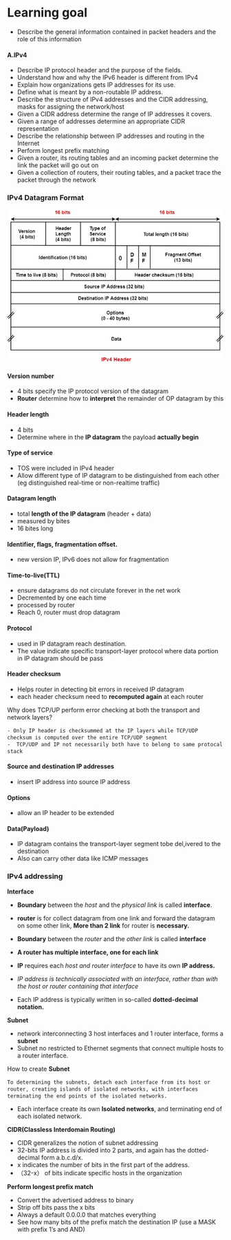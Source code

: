 # Learning goal

- Describe the general information contained in packet headers and the role of this information

#### A.IPv4
- Describe IP protocol header and the purpose of the fields.
- Understand how and why the IPv6 header is different from IPv4
- Explain how organizations gets IP addresses for its use.
- Define what is meant by a non-routable IP address.
- Describe the structure of IPv4 addresses and the CIDR addressing, masks for assigning the network/host
- Given a CIDR address determine the range of IP addresses it covers.
- Given a range of addresses determine an appropriate CIDR representation
- Describe the relationship between IP addresses and routing in the Internet
- Perform longest prefix matching
- Given a router, its routing tables and an incoming packet determine the link the packet will go out on
- Given a collection of routers, their routing tables, and a packet trace the packet through the network

###  IPv4 Datagram Format

![alt](./images/IPv4-Header.png)

#### Version number
- 4 bits specify the IP protocol version of the datagram
- **Router** determine how to **interpret** the remainder of OP datagram by this

#### Header length
- 4 bits
- Determine where in the **IP datagram** the payload **actually begin**

#### Type of service
- TOS were included in IPv4 header
- Allow different type of IP datagram to be distinguished from each other
(eg distinguished real-time or non-realtime traffic)

#### Datagram length
- total **length of the IP datagram** (header + data)
- measured by bites
- 16 bites long

#### Identifier, flags, fragmentation offset.
- new version IP, IPv6 does not allow for fragmentation

#### Time-to-live(TTL)
- ensure datagrams do not circulate forever in the net work
- Decremented by one each time
- processed by router
- Reach 0, router must drop datagram

#### Protocol
- used in IP datagram reach destination.
- The value indicate specific transport-layer protocol where data portion in IP datagram should be pass

#### Header checksum
- Helps router in detecting bit errors in received IP datagram
- each header checksum need to **recomputed again** at each router

Why does TCP/UP perform error checking at both the transport and network layers?

```text
- Only IP header is checksummed at the IP layers while TCP/UDP checksum is computed over the entire TCP/UDP segment
-  TCP/UDP and IP not necessarily both have to belong to same protocal stack
```

#### Source and destination IP addresses
- insert IP address into source IP address

#### Options
- allow an IP header to be extended

#### Data(Payload)
- IP datagram contains the transport-layer segment tobe del,ivered to the destination
- Also can carry other data like ICMP messages

### IPv4 addressing

**Interface**

- **Boundary** between the *host* and the *physical link* is called **interface**.
- **router** is for collect datagram from one link and forward the datagram on some other link, **More than 2 link** for router is **necessary.**
-  **Boundary** between the *router* and the *other link* is called **interface**
- **A router has multiple interface, one for each link**
- **IP** requires each *host and router interface* to have its own **IP address.**
- *IP address is technically associated with an interface, rather than with the host or router containing that interface*

- Each IP address is typically written in so-called **dotted-decimal notation.**

**Subnet**
- network interconnecting 3 host interfaces and 1 router interface, forms a **subnet**
- Subnet no restricted to Ethernet segments that connect multiple hosts to a router interface.

How to create **Subnet**

```text
To determining the subnets, detach each interface from its host or router, creating islands of isolated networks, with interfaces terminating the end points of the isolated networks.
```

- Each interface create its own **Isolated networks**, and terminating end of each isolated network.

**CIDR(Classless Interdomain Routing)**

- CIDR generalizes the notion of subnet addressing
- 32-bits IP address is divided into 2 parts, and again has the dotted-decimal form a.b.c.d/x.
- x indicates the number of bits in the first part of the address.
- （32-x） of bits indicate specific hosts in the organization

**Perform longest prefix match**

- Convert the advertised address to binary
- Strip off bits pass the x bits
- Always a default 0.0.0.0 that matches everything
- See how many bits of the prefix match the destination IP (use a MASK with prefix 1’s and AND)
